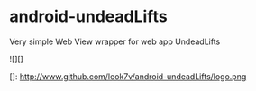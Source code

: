 # android-undeadLifts

Very simple Web View wrapper for web app UndeadLifts

![][]

  []: http://www.github.com/leok7v/android-undeadLifts/logo.png
